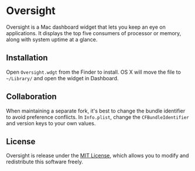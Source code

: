 # Oversight

Oversight is a Mac dashboard widget that lets you keep an eye on applications. It displays the top five consumers of processor or memory, along with system uptime at a glance.

## Installation

Open `Oversight.wdgt` from the Finder to install. OS X will move the file to `~/Library/` and open the widget in Dashboard.

## Collaboration

When maintaining a separate fork, it's best to change the bundle identifier to avoid preference conflicts. In `Info.plist`, change the `CFBundleIdentifier` and version keys to your own values.

## License

Oversight is release under the [MIT License](http://www.opensource.org/licenses/MIT), which allows you to modify and redistribute this software freely.